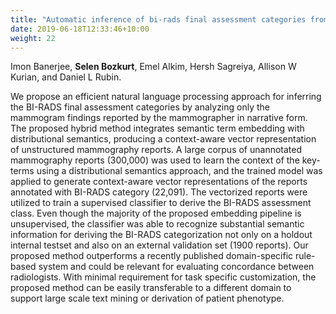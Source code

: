 ```yaml
---
title: "Automatic inference of bi-rads final assessment categories from narrative mammography report findings."
date: 2019-06-18T12:33:46+10:00
weight: 22
---
```


Imon Banerjee, **Selen Bozkurt**, Emel Alkim, Hersh Sagreiya, Allison W Kurian,
and Daniel L Rubin. 

We propose an efficient natural language processing approach for inferring the BI-RADS final assessment categories by analyzing only the mammogram findings reported by the mammographer in narrative form. The proposed hybrid method integrates semantic term embedding with distributional semantics, producing a context-aware vector representation of unstructured mammography reports. A large corpus of unannotated mammography reports (300,000) was used to learn the context of the key-terms using a distributional semantics approach, and the trained model was applied to generate context-aware vector representations of the reports annotated with BI-RADS category (22,091). The vectorized reports were utilized to train a supervised classifier to derive the BI-RADS assessment class. Even though the majority of the proposed embedding pipeline is unsupervised, the classifier was able to recognize substantial semantic information for deriving the BI-RADS categorization not only on a holdout internal testset and also on an external validation set (1900 reports). Our proposed method outperforms a recently published domain-specific rule-based system and could be relevant for evaluating concordance between radiologists. With minimal requirement for task specific customization, the proposed method can be easily transferable to a different domain to support large scale text mining or derivation of patient phenotype.